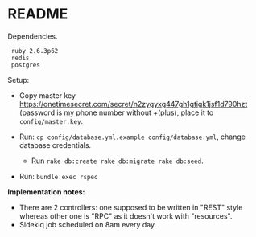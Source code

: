 # README

Dependencies.

```
 ruby 2.6.3p62
 redis
 postgres
```

Setup:

* Copy master key https://onetimesecret.com/secret/n2zygyxg447gh1gtigk1jsf1d790hzt (password is my phone number without +(plus),
  place it to `config/master.key`.
* Run: `cp config/database.yml.example config/database.yml`, change database credentials.
   - Run `rake db:create rake db:migrate rake db:seed`.
   
* Run: `bundle exec rspec`   

**Implementation notes:**
 * There are 2 controllers: one supposed to be written in "REST" style whereas other one is "RPC" as it doesn't work with "resources".
 * Sidekiq job scheduled on 8am every day.
